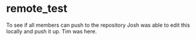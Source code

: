 # remote_test
To see if all members can push to the repository
Josh was able to edit this locally and push it up.
Tim was here.
